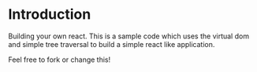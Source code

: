# Introduction

Building your own react.
This is a sample code which uses the virtual dom and simple tree traversal to build a simple react like application. 

Feel free to fork or change this!